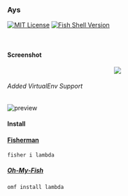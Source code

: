 ### Ays

[![MIT License](https://img.shields.io/badge/license-MIT-007EC7.svg?style=flat-square)](/LICENSE)
[![Fish Shell Version](https://img.shields.io/badge/fish-v2.2.0-007EC7.svg?style=flat-square)](http://fishshell.com)

<br/>

#### Screenshot

<p align="center">
<img src="https://raw.githubusercontent.com/hasanozgan/theme-lambda/master/screenshot.png">
</p>

###### Added VirtualEnv Support
![preview](http://i.imgur.com/fWurs47.png)


#### Install

#### [Fisherman]

```fish
fisher i lambda
```

##### [Oh-My-Fish]

```fish
omf install lambda
```

[Fisherman]: https://github.com/fisherman/fisherman
[Oh-My-Fish]: https://github.com/oh-my-fish/oh-my-fish
